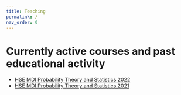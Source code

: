 ```yaml
---
title: Teaching
permalink: /
nav_order: 0
---
```


# Currently active courses and past educational activity

* [HSE MDI Probability Theory and Statistics 2022](/hse_prob_stat_22/prob_stat_22)
* [HSE MDI Probability Theory and Statistics 2021](/hse_prob_stat_21/prob_stat_21)